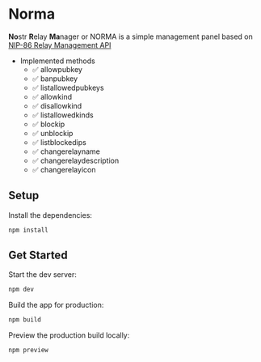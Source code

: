# Norma

**No**str **R**elay **Ma**nager or NORMA is a simple management panel based on [NIP-86 Relay Management API](https://nips.nostr.com/86)

- Implemented methods
  - ✅ allowpubkey
  - ✅ banpubkey
  - ✅ listallowedpubkeys
  - ✅ allowkind
  - ✅ disallowkind
  - ✅ listallowedkinds
  - ✅ blockip
  - ✅ unblockip
  - ✅ listblockedips
  - ✅ changerelayname
  - ✅ changerelaydescription
  - ✅ changerelayicon

## Setup

Install the dependencies:

```bash
npm install
```

## Get Started

Start the dev server:

```bash
npm dev
```

Build the app for production:

```bash
npm build
```

Preview the production build locally:

```bash
npm preview
```
